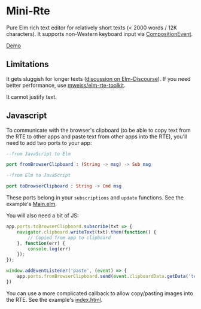 # Mini-Rte

Pure Elm rich text editor for relatively short texts (< 2000 words / 12K characters).
It supports non-Western keyboard input via [CompositionEvent](https://developer.mozilla.org/en-US/docs/Web/API/CompositionEvent).

[Demo](https://dkodaj.github.io/rte)

## Limitations

It gets sluggish for longer texts ([discussion on Elm-Discourse](https://discourse.elm-lang.org/t/pure-elm-rich-text-editor/7111)). If you need better performance, use [mweiss/elm-rte-toolkit](https://package.elm-lang.org/packages/mweiss/elm-rte-toolkit/latest/).

It cannot justify text.

## Javascript
To communicate with the browser's clipboard (to be able to copy text from the RTE to other apps and paste text from other apps into the RTE), you'll need to add two ports to your app:

```elm
--from JavaScript to Elm

port fromBrowserClipboard : (String -> msg) -> Sub msg

--from Elm to JavaScript

port toBrowserClipboard : String -> Cmd msg
```

These ports belong in your `subscriptions` and `update` functions. See the example's [Main.elm](https://github.com/dkodaj/rte/blob/master/example/src/Main.elm?plain=1#L87).

You will also need a bit of JS:

```javascript
app.ports.toBrowserClipboard.subscribe(txt => {
    navigator.clipboard.writeText(txt).then(function() {
        // Copied from app to clipboard
    }, function(err) {
        console.log(err)
    });
});

window.addEventListener('paste', (event) => {            
    app.ports.fromBrowserClipboard.send(event.clipboardData.getData('text'))                        
})

```

You can use a more complicated callback to allow copy/pasting images into the RTE. See the example's [index.html](https://github.com/dkodaj/rte/blob/master/example/html/index.html?plain=1#L24).